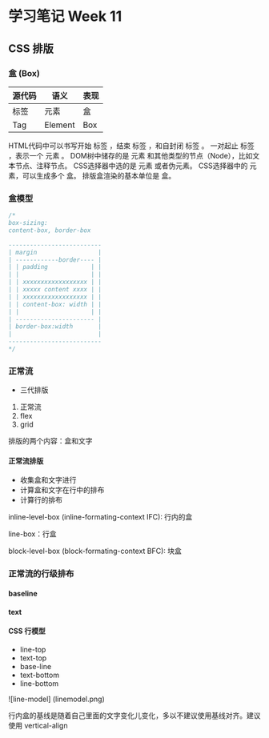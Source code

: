 # 学习笔记 Week 11

## CSS 排版

### 盒 (Box)

|源代码|语义|表现|
|-|-|-|
|标签|元素|盒|
|Tag|Element|Box|

HTML代码中可以书写开始 标签 ，结束 标签 ，和自封闭 标签 。
一对起止 标签 ，表示一个 元素 。
DOM树中储存的是 元素 和其他类型的节点（Node），比如文本节点、注释节点。
CSS选择器中选的是 元素 或者伪元素。
CSS选择器中的 元素，可以生成多个 盒。
排版盒渲染的基本单位是 盒。

### 盒模型

```js
/*
box-sizing:
content-box, border-box

--------------------------
| margin                 |
| ------------border---- |
| | padding            | |
| |                    | |
| | xxxxxxxxxxxxxxxxxx | |
| | xxxxx content xxxx | |
| | xxxxxxxxxxxxxxxxxx | |
| | content-box: width | |
| |                    | |
| ---------------------- |
| border-box:width       |
|                        |
--------------------------
*/
```

### 正常流

* 三代排版

1. 正常流
2. flex
3. grid

排版的两个内容：盒和文字

#### 正常流排版

* 收集盒和文字进行
* 计算盒和文字在行中的排布
* 计算行的排布

inline-level-box (inline-formating-context IFC): 行内的盒

line-box：行盒

block-level-box (block-formating-context BFC): 块盒

### 正常流的行级排布

#### baseline

#### text

#### CSS 行模型

* line-top
* text-top
* base-line
* text-bottom
* line-bottom

![line-model] (linemodel.png)

行内盒的基线是随着自己里面的文字变化儿变化，多以不建议使用基线对齐。建议使用 vertical-align



